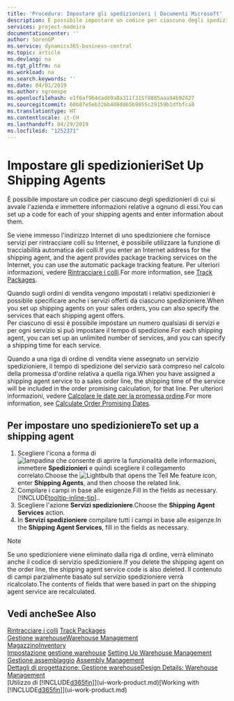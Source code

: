 ```yaml
---
title: 'Procedura: Impostare gli spedizionieri | Documenti Microsoft'
description: È possibile impostare un codice per ciascuno degli spedizionieri di cui si avvale l'azienda e immettere informazioni relative a ognuno di essi.
services: project-madeira
documentationcenter: ''
author: SorenGP
ms.service: dynamics365-business-central
ms.topic: article
ms.devlang: na
ms.tgt_pltfrm: na
ms.workload: na
ms.search.keywords: ''
ms.date: 04/01/2019
ms.author: sgroespe
ms.openlocfilehash: e1f6af964dad89a8a311f315f8885aaa94b92427
ms.sourcegitcommit: 60b87e5eb32bb408dd65b9855c29159b1dfbfca8
ms.translationtype: HT
ms.contentlocale: it-CH
ms.lasthandoff: 04/29/2019
ms.locfileid: "1252371"
---
```

# <a name="set-up-shipping-agents"></a><span data-ttu-id="04a64-103">Impostare gli spedizionieri</span><span class="sxs-lookup"><span data-stu-id="04a64-103">Set Up Shipping Agents</span></span>
<span data-ttu-id="04a64-104">È possibile impostare un codice per ciascuno degli spedizionieri di cui si avvale l'azienda e immettere informazioni relative a ognuno di essi.</span><span class="sxs-lookup"><span data-stu-id="04a64-104">You can set up a code for each of your shipping agents and enter information about them.</span></span>  

<span data-ttu-id="04a64-105">Se viene immesso l'indirizzo Internet di uno spedizioniere che fornisce servizi per rintracciare colli su Internet, è possibile utilizzare la funzione di tracciabilità automatica dei colli.</span><span class="sxs-lookup"><span data-stu-id="04a64-105">If you enter an Internet address for the shipping agent, and the agent provides package tracking services on the Internet, you can use the automatic package tracking feature.</span></span> <span data-ttu-id="04a64-106">Per ulteriori informazioni, vedere [Rintracciare i colli](sales-how-track-packages.md).</span><span class="sxs-lookup"><span data-stu-id="04a64-106">For more information, see [Track Packages](sales-how-track-packages.md).</span></span>

<span data-ttu-id="04a64-107">Quando sugli ordini di vendita vengono impostati i relativi spedizionieri è possibile specificare anche i servizi offerti da ciascuno spedizioniere.</span><span class="sxs-lookup"><span data-stu-id="04a64-107">When you set up shipping agents on your sales orders, you can also specify the services that each shipping agent offers.</span></span>  
<span data-ttu-id="04a64-108">Per ciascuno di essi è possibile impostare un numero qualsiasi di servizi e per ogni servizio si può impostare il tempo di spedizione.</span><span class="sxs-lookup"><span data-stu-id="04a64-108">For each shipping agent, you can set up an unlimited number of services, and you can specify a shipping time for each service.</span></span>  

<span data-ttu-id="04a64-109">Quando a una riga di ordine di vendita viene assegnato un servizio spedizioniere, il tempo di spedizione del servizio sarà compreso nel calcolo della promessa d'ordine relativa a quella riga.</span><span class="sxs-lookup"><span data-stu-id="04a64-109">When you have assigned a shipping agent service to a sales order line, the shipping time of the service will be included in the order promising calculation, for that line.</span></span> <span data-ttu-id="04a64-110">Per ulteriori informazioni, vedere [Calcolare le date per la promessa ordine](sales-how-to-calculate-order-promising-dates.md).</span><span class="sxs-lookup"><span data-stu-id="04a64-110">For more information, see [Calculate Order Promising Dates](sales-how-to-calculate-order-promising-dates.md).</span></span>

## <a name="to-set-up-a-shipping-agent"></a><span data-ttu-id="04a64-111">Per impostare uno spedizioniere</span><span class="sxs-lookup"><span data-stu-id="04a64-111">To set up a shipping agent</span></span>  
1.  <span data-ttu-id="04a64-112">Scegliere l'icona a forma di ![lampadina che consente di aprire la funzionalità delle informazioni](media/ui-search/search_small.png "Informazioni sull'operazione che si desidera eseguire"), immettere **Spedizionieri** e quindi scegliere il collegamento correlato.</span><span class="sxs-lookup"><span data-stu-id="04a64-112">Choose the ![Lightbulb that opens the Tell Me feature](media/ui-search/search_small.png "Tell me what you want to do") icon, enter **Shipping Agents**, and then choose the related link.</span></span>  
2.  <span data-ttu-id="04a64-113">Compilare i campi in base alle esigenze.</span><span class="sxs-lookup"><span data-stu-id="04a64-113">Fill in the fields as necessary.</span></span> [!INCLUDE[tooltip-inline-tip](includes/tooltip-inline-tip_md.md)]<span data-ttu-id="04a64-114">.</span><span class="sxs-lookup"><span data-stu-id="04a64-114">.</span></span>  
3.  <span data-ttu-id="04a64-115">Scegliere l'azione **Servizi spedizioniere**.</span><span class="sxs-lookup"><span data-stu-id="04a64-115">Choose the **Shipping Agent Services** action.</span></span>
4. <span data-ttu-id="04a64-116">In **Servizi spedizioniere** compilare tutti i campi in base alle esigenze.</span><span class="sxs-lookup"><span data-stu-id="04a64-116">In the **Shipping Agent Services**, fill in the fields as necessary.</span></span>

> [!NOTE]  
>  <span data-ttu-id="04a64-117">Se uno spedizioniere viene eliminato dalla riga di ordine, verrà eliminato anche il codice di servizio spedizioniere.</span><span class="sxs-lookup"><span data-stu-id="04a64-117">If you delete the shipping agent on the order line, the shipping agent service code is also deleted.</span></span> <span data-ttu-id="04a64-118">Il contenuto di campi parzialmente basato sul servizio spedizioniere verrà ricalcolato.</span><span class="sxs-lookup"><span data-stu-id="04a64-118">The contents of fields that were based in part on the shipping agent service are recalculated.</span></span>  

## <a name="see-also"></a><span data-ttu-id="04a64-119">Vedi anche</span><span class="sxs-lookup"><span data-stu-id="04a64-119">See Also</span></span>
<span data-ttu-id="04a64-120">[Rintracciare i colli](sales-how-track-packages.md)  </span><span class="sxs-lookup"><span data-stu-id="04a64-120">[Track Packages](sales-how-track-packages.md)  </span></span>  
[<span data-ttu-id="04a64-121">Gestione warehouse</span><span class="sxs-lookup"><span data-stu-id="04a64-121">Warehouse Management</span></span>](warehouse-manage-warehouse.md)  
[<span data-ttu-id="04a64-122">Magazzino</span><span class="sxs-lookup"><span data-stu-id="04a64-122">Inventory</span></span>](inventory-manage-inventory.md)  
<span data-ttu-id="04a64-123">[Impostazione gestione warehouse](warehouse-setup-warehouse.md)   </span><span class="sxs-lookup"><span data-stu-id="04a64-123">[Setting Up Warehouse Management](warehouse-setup-warehouse.md)   </span></span>  
<span data-ttu-id="04a64-124">[Gestione assemblaggio](assembly-assemble-items.md)  </span><span class="sxs-lookup"><span data-stu-id="04a64-124">[Assembly Management](assembly-assemble-items.md)  </span></span>  
[<span data-ttu-id="04a64-125">Dettagli di progettazione: Gestione warehouse</span><span class="sxs-lookup"><span data-stu-id="04a64-125">Design Details: Warehouse Management</span></span>](design-details-warehouse-management.md)  
<span data-ttu-id="04a64-126">[Utilizzo di [!INCLUDE[d365fin](includes/d365fin_md.md)]](ui-work-product.md)</span><span class="sxs-lookup"><span data-stu-id="04a64-126">[Working with [!INCLUDE[d365fin](includes/d365fin_md.md)]](ui-work-product.md)</span></span>  
